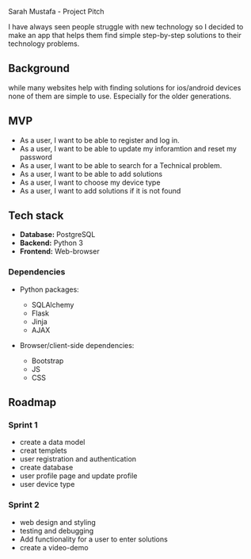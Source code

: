 Sarah Mustafa - Project Pitch

I have always seen people struggle with new technology so I decided to make an app that helps them find simple step-by-step solutions to their technology problems.
## Background
while many websites help with finding solutions for ios/android devices none of them are simple to use. Especially for the older generations.

## MVP


- As a user, I want to be able to register and log in.
- As a user, I want to be able to update my inforamtion and reset my password
- As a user, I want to be able to search for a Technical problem.
- As a user, I want to be able to add solutions 
- As a user, I want to choose my device type
- As a user, I want to add solutions if it is not found 
## Tech stack

- **Database:** PostgreSQL
- **Backend:** Python 3
- **Frontend:** Web-browser

### Dependencies

- Python packages:
  - SQLAlchemy 
  - Flask
  - Jinja
  - AJAX

- Browser/client-side dependencies:
  - Bootstrap
  - JS
  - CSS
## Roadmap

### Sprint 1
- create a data model
- creat templets
- user registration and authentication
- create database 
- user profile page and update profile
- user device type

### Sprint 2
- web design and styling 
- testing and debugging
- Add functionality for a user to enter solutions 
- create a video-demo
